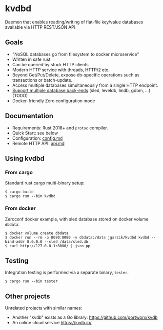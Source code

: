 # kvdbd

Daemon that enables reading/writing of flat-file key/value databases
available via HTTP REST/JSON API.

## Goals

* "NoSQL databases go from filesystem to docker microservice"
* Written in safe rust
* Can be queried by stock HTTP clients
* Modern HTTP service with threads, HTTP/2 etc.
* Beyond Get/Put/Delete, expose db-specific operations such as transactions or batch-update.
* Access multiple databases simultaneously from a single HTTP endpoint.
* [Support multiple database back-ends](https://github.com/jgarzik/kvdbd/issues/6) (sled, leveldb, lmdb, gdbm, ...) (TODO)
* Docker-friendly Zero configuration mode

## Documentation

* Requirements: Rust 2018+ and `protoc` compiler.
* Quick Start: see below
* Configuration:  [config.md](doc/config.md)
* Remote HTTP API:  [api.md](doc/api.md)

## Using kvdbd

### From cargo

Standard rust cargo multi-binary setup:

```
$ cargo build
$ cargo run --bin kvdbd
```

### From docker

Zeroconf docker example, with sled database stored on docker volume `dbdata`:
```
$ docker volume create dbdata
$ docker run --rm -p 8080:8080 -v dbdata:/data jgarzik/kvdbd kvdbd --bind-addr 0.0.0.0 --sled /data/sled.db
$ curl http://127.0.0.1:8080/ | json_pp
```

## Testing

Integration testing is performed via a separate binary, `tester`.
```
$ cargo run --bin tester
```

## Other projects

Unrelated projects with similar names:

* Another "kvdb" exists as a Go library: https://github.com/portworx/kvdb
* An online cloud service https://kvdb.io/

